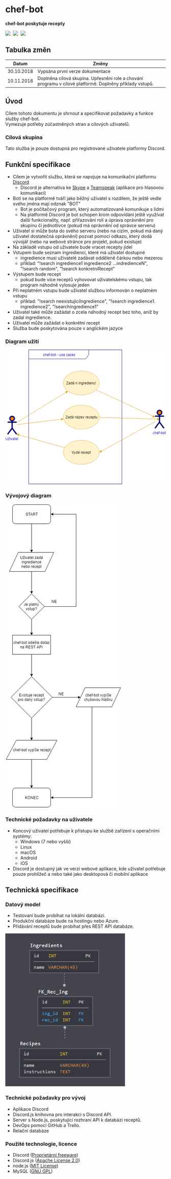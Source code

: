# chef-bot
**chef-bot poskytuje recepty**

<img src="https://discordapp.com/assets/e4923594e694a21542a489471ecffa50.svg"  height="70" /> 
<img src="https://upload.wikimedia.org/wikipedia/commons/d/d9/Node.js_logo.svg" height="70" /> 
<img src="https://discord.js.org/static/logo.svg" height="70" />

## Tabulka změn
|Datum|Změny|
|---|---|
|30.10.2018|Vypsána první verze dokumentace|
|10.11.2018|Doplněna cílová skupina. Upřesnění role a chování programu v cílové platformě. Doplněny příklady vstupů.|

## Úvod
Cílem tohoto dokumentu je shrnout a specifikovat požadavky a funkce služby chef-bot.\
Vymezuje potřeby zúčastněných stran a cílových uživatelů.

### Cílová skupina
Tato služba je pouze dostupná pro registrované uživatele platformy Discord.

## Funkční specifikace
* Cílem je vytvořit službu, která se napojuje na komunikační platformu [Discord](https://discordapp.com/)
    * Discord je alternativa ke [Skype](https://www.skype.com/) a [Teamspeak](https://www.teamspeak.com/) (aplikace pro hlasovou komunikaci)
* Boti se na platformě tváří jako běžný uživatel s rozdílem, že ještě vedle svého jména mají odznak "BOT"
    * Bot je počítačový program, který automatizovaně komunikuje s lidmi
    * Na platformě Discord je bot schopen krom odpovídání ještě využívat další funkcionality, např. přiřazování rolí a úprava oprávnění pro skupinu či jednotlivce (pokud má oprávnění od správce serveru)
* Uživatel si může bota do svého serveru (nebo na cizím, pokud má daný uživatel dostatečná oprávnění) pozvat pomocí odkazu, který dodá vývojář (nebo na webové stránce pro projekt, pokud existuje)
* Na základě vstupu od uživatele bude vracet recepty jídel
* Vstupem bude seznam ingrediencí, které má uživatel dostupné
    * ingredience musí uživatelé zadávat odděleně čárkou nebo mezerou
    * příklad: "!search ingredience1 ingredience2 ...indredienceN", "!search random", "!search konkretniRecept"
* Výstupem bude recept
    * pokud bude více receptů vyhovovat uživatelskému vstupu, tak program náhodně vylosuje jeden
* Při neplatném vstupu bude uživatel službou informován o neplatném vstupu
    * příklad: "!search neexistujiciIngredience", "!search ingredience1. ingredience2", "!searchingredience1"
* Uživatel také může zažádat o zcela náhodný recept bez toho, aniž by zadal ingredience.
* Uživatel může zažádat o konkrétní recept
* Služba bude poskytována pouze v anglickém jazyce

### Diagram užití
![Diagram užití](./media/use_case.png)
### Vývojový diagram
![Vývojový diagram](./media/flowchart.png)

### Technické požadavky na uživatele
* Koncový uživatel potřebuje k přístupu ke službě zařízení s operačními systémy:
    * Windows (7 nebo vyšší)
    * Linux
    * macOS
    * Android
    * iOS
* Discord je dostupný jak ve verzi webové aplikace, kde uživatel potřebuje pouze prohlížeč a nebo také jako desktopová či mobilní aplikace

## Technická specifikace
### Datový model
* Testovaní bude probíhat na lokální databázi.
* Produkční databáze bude na hostingu nebo Azure.
* Přidávání receptů bude probíhat přes REST API databáze.

<img src="./media/schema.png" alt="Schéma databáze" height="480" />

### Technické požadavky pro vývoj
* Aplikace Discord
* Discord.js knihovna pro interakci s Discord API.
* Server s Node.js, poskytující rozhraní API k databázi receptů.
* DevOps pomocí GitHub a Trello.
* Relační databáze

### Použité technologie, licence
* Discord ([Proprietární freeware](https://discordapp.com/licenses))
* Discord.js ([Apache License 2.0](https://www.apache.org/licenses/LICENSE-2.0))
* node.js ([MIT License](https://opensource.org/licenses/MIT))
* MySQL ([GNU GPL](https://www.gnu.org/licenses/gpl.html))

